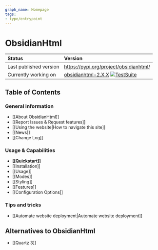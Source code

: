 ```yaml
---
graph_name: Homepage
tags:
- type/entrypoint
---
```


# ObsidianHtml
| Status | Version|
| :------ | :---| 
| Last published version | https://pypi.org/project/obsidianhtml/ |
| Currently working on | [obsidianhtml-2.X.X](https://github.com/obsidian-html/obsidian-html/issues)  [![TestSuite](https://github.com/obsidian-html/obsidian-html/actions/workflows/test.yml/badge.svg)](https://github.com/obsidian-html/obsidian-html/actions/workflows/test.yml)|

## Table of Contents
### General information
- [[About ObsidianHtml]]
- [[Report Issues & Request features]]
- [[Using the website|How to navigate this site]]
- [[News]]
- [[Change Log]]

### Usage & Capabilities
- **[[Quickstart]]**
- [[Installation]]
- [[Usage]]
- [[Modes]]
- [[Styling]]
- [[Features]]
- [[Configuration Options]]

### Tips and tricks
- [[Automate website deployment|Automate website deployment]] 

## Alternatives to ObsidianHtml
- [[Quartz 3]]
